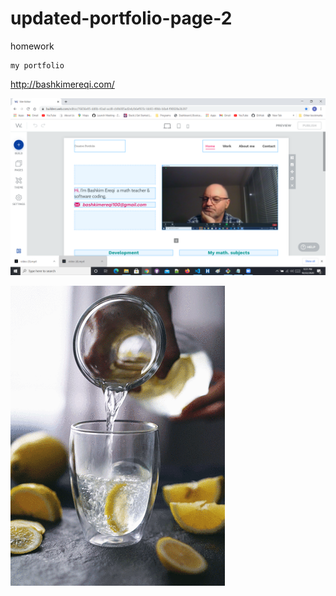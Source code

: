 # updated-portfolio-page-2
homework

    my portfolio
http://bashkimereqi.com/

![](assets/images/my%20portfolio.png)

![hippo](assets/images/discover%26share.gif)



